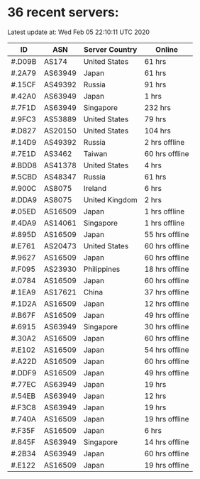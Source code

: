 # 36 recent servers:

Latest update at: Wed Feb 05 22:10:11 UTC 2020

| ID | ASN | Server Country | Online |
| -- | --- | -------------- | ------ |
| #.D09B | AS174 | United States | 61 hrs |
| #.2A79 | AS63949 | Japan | 61 hrs |
| #.15CF | AS49392 | Russia | 91 hrs |
| #.42A0 | AS63949 | Japan | 1 hrs |
| #.7F1D | AS63949 | Singapore | 232 hrs |
| #.9FC3 | AS53889 | United States | 79 hrs |
| #.D827 | AS20150 | United States | 104 hrs |
| #.14D9 | AS49392 | Russia | 2 hrs offline |
| #.7E1D | AS3462 | Taiwan | 60 hrs offline |
| #.BDD8 | AS41378 | United States | 4 hrs |
| #.5CBD | AS48347 | Russia | 61 hrs |
| #.900C | AS8075 | Ireland | 6 hrs |
| #.DDA9 | AS8075 | United Kingdom | 2 hrs |
| #.05ED | AS16509 | Japan | 1 hrs offline |
| #.4DA9 | AS14061 | Singapore | 1 hrs offline |
| #.895D | AS16509 | Japan | 55 hrs offline |
| #.E761 | AS20473 | United States | 60 hrs offline |
| #.9627 | AS16509 | Japan | 60 hrs offline |
| #.F095 | AS23930 | Philippines | 18 hrs offline |
| #.0784 | AS16509 | Japan | 60 hrs offline |
| #.1EA9 | AS17621 | China | 37 hrs offline |
| #.1D2A | AS16509 | Japan | 12 hrs offline |
| #.B67F | AS16509 | Japan | 49 hrs offline |
| #.6915 | AS63949 | Singapore | 30 hrs offline |
| #.30A2 | AS16509 | Japan | 60 hrs offline |
| #.E102 | AS16509 | Japan | 54 hrs offline |
| #.A22D | AS16509 | Japan | 60 hrs offline |
| #.DDF9 | AS16509 | Japan | 49 hrs offline |
| #.77EC | AS63949 | Japan | 19 hrs |
| #.54EB | AS63949 | Japan | 12 hrs |
| #.F3C8 | AS63949 | Japan | 19 hrs |
| #.740A | AS16509 | Japan | 19 hrs offline |
| #.F35F | AS16509 | Japan | 6 hrs |
| #.845F | AS63949 | Singapore | 14 hrs offline |
| #.2B34 | AS63949 | Japan | 60 hrs offline |
| #.E122 | AS16509 | Japan | 19 hrs offline |

